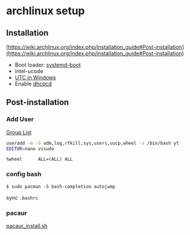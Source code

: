 # archlinux setup

## Installation

[https://wiki.archlinux.org/index.php/installation_guide#Post-installation](https://wiki.archlinux.org/index.php/installation_guide#Post-installation)

* Boot loader: [systemd-boot](https://wiki.archlinux.org/index.php/Systemd-boot)
* intel-ucode
* [UTC in Windows](https://wiki.archlinux.org/index.php/Time#Time_standard)
* Enable [dhcpcd](https://wiki.archlinux.org/index.php/Dhcpcd)

## Post-installation

### Add User
[Group List](https://wiki.archlinux.org/index.php/Users_and_groups#Group_list)

```bash
useradd -m -G adm,log,rfkill,sys,users,uucp,wheel -s /bin/bash yt
EDITOR=nano visudo
```
```
%wheel      ALL=(ALL) ALL
```

### config bash
```
$ sudo pacman -S bash-completion autojump
```
sync `.bashrc`

### pacaur
[pacaur_install.sh](https://gist.github.com/Tadly/0e65d30f279a34c33e9b)
